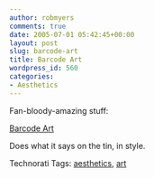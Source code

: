 ```yaml
---
author: robmyers
comments: true
date: 2005-07-01 05:42:45+00:00
layout: post
slug: barcode-art
title: Barcode Art
wordpress_id: 560
categories:
- Aesthetics
---
```


  
Fan-bloody-amazing stuff:  


  
[Barcode Art](http://www.barcodeart.com/)  


  
Does what it says on the tin, in style.  


  


Technorati Tags: [aesthetics](http://technorati.com/tag/aesthetics), [art](http://technorati.com/tag/art)

  


